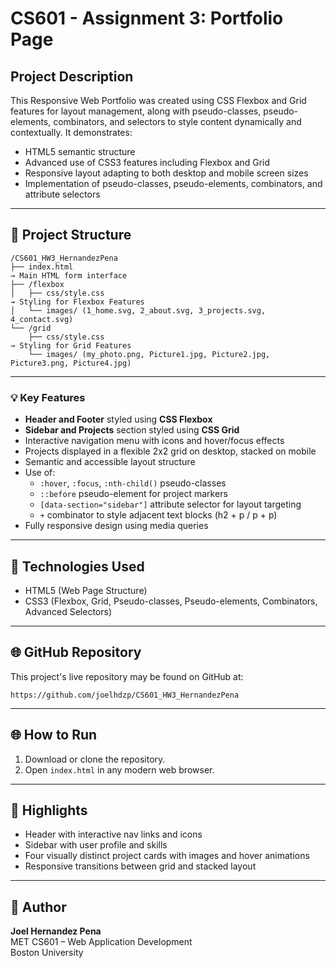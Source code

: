 # CS601 - Assignment 3: Portfolio Page

## Project Description
This Responsive Web Portfolio was created using CSS Flexbox and Grid features for layout management, along with pseudo-classes,
pseudo-elements, combinators, and selectors to style content dynamically and contextually. It demonstrates:

- HTML5 semantic structure
- Advanced use of CSS3 features including Flexbox and Grid
- Responsive layout adapting to both desktop and mobile screen sizes
- Implementation of pseudo-classes, pseudo-elements, combinators, and attribute selectors

---

## 📁 Project Structure
```
/CS601_HW3_HernandezPena
├── index.html                                                                              → Main HTML form interface
├── /flexbox
│   ├── css/style.css                                                                       → Styling for Flexbox Features
│   └── images/ (1_home.svg, 2_about.svg, 3_projects.svg, 4_contact.svg)
└── /grid
    ├── css/style.css                                                                       → Styling for Grid Features
    └── images/ (my_photo.png, Picture1.jpg, Picture2.jpg, Picture3.png, Picture4.jpg)
```

---

### 💡 Key Features
- **Header and Footer** styled using **CSS Flexbox**
- **Sidebar and Projects** section styled using **CSS Grid**
- Interactive navigation menu with icons and hover/focus effects
- Projects displayed in a flexible 2x2 grid on desktop, stacked on mobile
- Semantic and accessible layout structure
- Use of:
  - `:hover`, `:focus`, `:nth-child()` pseudo-classes
  - `::before` pseudo-element for project markers
  - `[data-section="sidebar"]` attribute selector for layout targeting
  - `+` combinator to style adjacent text blocks (h2 + p / p + p)
- Fully responsive design using media queries

---

## 🔧 Technologies Used
- HTML5 (Web Page Structure)
- CSS3 (Flexbox, Grid, Pseudo-classes, Pseudo-elements, Combinators, Advanced Selectors)

---

## 🌐 GitHub Repository
This project's live repository may be found on GitHub at:
   ```
   https://github.com/joelhdzp/CS601_HW3_HernandezPena
   ```

---

## 🌐 How to Run
1. Download or clone the repository.
2. Open `index.html` in any modern web browser.

---

## 📸 Highlights
- Header with interactive nav links and icons
- Sidebar with user profile and skills
- Four visually distinct project cards with images and hover animations
- Responsive transitions between grid and stacked layout

---

## 📌 Author
**Joel Hernandez Pena**  
MET CS601 – Web Application Development  
Boston University